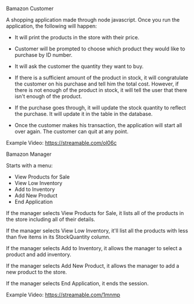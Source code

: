 Bamazon Customer

A shopping application made through node javascript. Once you run the application, the following will happen:

- It will print the products in the store with their price.

- Customer will be prompted to choose which product they would like to purchase by ID number.

- It will ask the customer the quantity they want to buy. 

- If there is a sufficient amount of the product in stock, it will congratulate the customer on his purchase and tell him the total cost. However, if there is not enough of the product in stock, it will tell the user that there isn't enough of the product.

- If the purchase goes through, it will update the stock quantity to reflect the purchase. It will update it in the table in the database.

- Once the customer makes his transaction, the application will start all over again. The customer can quit at any point.

Example Video: https://streamable.com/ol06c

Bamazon Manager

Starts with a menu:

- View Products for Sale
- View Low Inventory
- Add to Inventory
- Add New Product
- End Application

If the manager selects View Products for Sale, it lists all of the products in the store including all of their details.

If the manager selects View Low Inventory, it'll list all the products with less than five items in its StockQuantity column.

If the manager selects Add to Inventory, it allows the manager to select a product and add inventory.

If the manager selects Add New Product, it allows the manager to add a new product to the store.

If the manager selects End Application, it ends the session.

Example Video: https://streamable.com/1mnmp